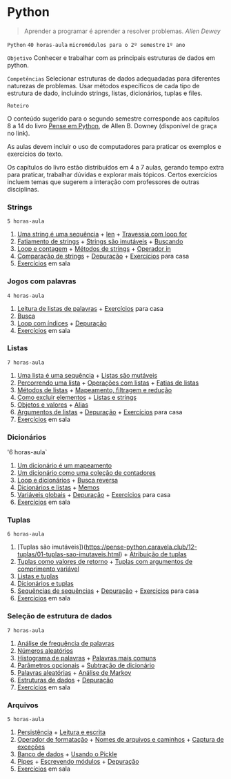 # Python 

> Aprender a programar é aprender a resolver problemas. *Allen Dewey*

`Python` `40 horas-aula` `micromódulos para o 2º semestre` `1º ano`

`Objetivo` Conhecer e trabalhar com as principais estruturas de dados em python.

`Competências` Selecionar estruturas de dados adequadadas para diferentes naturezas de problemas. Usar métodos específicos de cada tipo de estrutura de dado, incluindo strings, listas, dicionários, tuplas e files.

`Roteiro`

O conteúdo sugerido para o segundo semestre corresponde aos capítulos 8 a 14 do livro [Pense em Python](https://pense-python.caravela.club/introducao.html), de Allen B. Downey (disponível de graça no link).

As aulas devem incluir o uso de computadores para praticar os exemplos e exercícios do texto.

Os capítulos do livro estão distribuídos em 4 a 7 aulas, gerando tempo extra para praticar, trabalhar dúvidas e explorar mais tópicos. Certos exercícios incluem temas que sugerem a interação com professores de outras disciplinas. 

### Strings  

`5 horas-aula`

1. [Uma string é uma sequência](https://pense-python.caravela.club/08-strings/01-uma-string-e-uma-sequencia.html) + [len](https://pense-python.caravela.club/08-strings/02-len.html) + [Travessia com loop for](https://pense-python.caravela.club/08-strings/03-travessia-com-loop-for.html)
1. [Fatiamento de strings](https://pense-python.caravela.club/08-strings/04-fatiamento-de-strings.html) + [Strings são imutáveis](https://pense-python.caravela.club/08-strings/05-strings-sao-imutaveis.html) + [Buscando](https://pense-python.caravela.club/08-strings/06-buscando.html)
1. [Loop e contagem](https://pense-python.caravela.club/08-strings/07-loop-e-contagem.html) + [Métodos de strings](https://pense-python.caravela.club/08-strings/08-metodos-de-strings.html) + [Operador in](https://pense-python.caravela.club/08-strings/09-operador-in.html)
1. [Comparação de strings](https://pense-python.caravela.club/08-strings/10-comparacao-de-strings.html) + [Depuração](https://pense-python.caravela.club/08-strings/11-depuracao.html) + [Exercícios](https://pense-python.caravela.club/08-strings/13-exercicios.html) para casa
1. [Exercícios](https://pense-python.caravela.club/08-strings/13-exercicios.html) em sala

### Jogos com palavras

`4 horas-aula`

1. [Leitura de listas de palavras](https://pense-python.caravela.club/09-estudo-de-caso-jogos-de-palavras/01-leitura-de-listas-de-palavras.html) + [Exercícios](https://pense-python.caravela.club/09-estudo-de-caso-jogos-de-palavras/02-exercicios.html) para casa
1. [Busca](https://pense-python.caravela.club/09-estudo-de-caso-jogos-de-palavras/03-busca.html)
1. [Loop com índices](https://pense-python.caravela.club/09-estudo-de-caso-jogos-de-palavras/03-busca.html) + [Depuração](https://pense-python.caravela.club/09-estudo-de-caso-jogos-de-palavras/05-depuracao.html)
1. [Exercícios](https://pense-python.caravela.club/09-estudo-de-caso-jogos-de-palavras/07-exercicios.html) em sala

### Listas

`7 horas-aula`

1. [Uma lista é uma sequência](https://pense-python.caravela.club/10-listas/01-uma-lista-e-uma-sequencia.html) + [Listas são mutáveis](https://pense-python.caravela.club/10-listas/02-listas-sao-mutaveis.html)
1. [Percorrendo uma lista](https://pense-python.caravela.club/10-listas/03-percorrendo-uma-lista.html) + [Operações com listas](https://pense-python.caravela.club/10-listas/04-operacoes-com-listas.html) + [Fatias de listas](https://pense-python.caravela.club/10-listas/05-fatias-de-listas.html)
1. [Métodos de listas](https://pense-python.caravela.club/10-listas/06-metodos-de-listas.html) + [Mapeamento, filtragem e redução](https://pense-python.caravela.club/10-listas/07-mapeamento-filtragem-e-reducao.html)
1. [Como excluir elementos](https://pense-python.caravela.club/10-listas/08-como-excluir-elementos.html) + [Listas e strings](https://pense-python.caravela.club/10-listas/09-listas-e-strings.html)
1. [Objetos e valores](https://pense-python.caravela.club/10-listas/10-objetos-e-valores.html) + [Alias](https://pense-python.caravela.club/10-listas/11-alias.html)
1. [Argumentos de listas](https://pense-python.caravela.club/10-listas/12-argumentos-de-listas.html) + [Depuração](https://pense-python.caravela.club/10-listas/13-depuracao.html) + [Exercícios](https://pense-python.caravela.club/10-listas/13-depuracao.html) para casa
1. [Exercícios](https://pense-python.caravela.club/10-listas/13-depuracao.html) em sala

### Dicionários

'6 horas-aula`

1. [Um dicionário é um mapeamento](https://pense-python.caravela.club/11-dicionarios/01-um-dicionario-e-um-mapeamento.html)
1. [Um dicionário como uma coleção de contadores](https://pense-python.caravela.club/11-dicionarios/02-um-dicionario-como-uma-colecao-de-contadores.html)
1. [Loop e dicionários](https://pense-python.caravela.club/11-dicionarios/03-loop-e-dicionarios.html) + [Busca reversa](https://pense-python.caravela.club/11-dicionarios/04-busca-reversa.html)
1. [Dicionários e listas](https://pense-python.caravela.club/11-dicionarios/05-dicionarios-e-listas.html) + [Memos](https://pense-python.caravela.club/11-dicionarios/06-memos.html)
1. [Variáveis globais](https://pense-python.caravela.club/11-dicionarios/07-variaveis-globais.html) + [Depuração](https://pense-python.caravela.club/11-dicionarios/08-depuracao.html) + [Exercícios](https://pense-python.caravela.club/11-dicionarios/10-exercicios.html) para casa
1. [Exercícios](https://pense-python.caravela.club/11-dicionarios/10-exercicios.html) em sala

### Tuplas

`6 horas-aula`

1. [Tuplas são imutáveis])(https://pense-python.caravela.club/12-tuplas/01-tuplas-sao-imutaveis.html) + [Atribuição de tuplas](https://pense-python.caravela.club/12-tuplas/02-atribuicao-de-tuplas.html)
1. [Tuplas como valores de retorno](https://pense-python.caravela.club/12-tuplas/03-tuplas-como-valores-de-retorno.html) + [Tuplas com argumentos de comprimento variável](https://pense-python.caravela.club/12-tuplas/04-tuplas-com-argumentos-de-comprimento-variavel.html)
1. [Listas e tuplas](https://pense-python.caravela.club/12-tuplas/05-listas-e-tuplas.html)
1. [Dicionários e tuplas](https://pense-python.caravela.club/12-tuplas/06-dicionarios-e-tuplas.html)
1. [Sequências de sequências](https://pense-python.caravela.club/12-tuplas/07-sequencias-de-sequencias.html) + [Depuração](https://pense-python.caravela.club/12-tuplas/08-depuracao.html) + [Exercícios](https://pense-python.caravela.club/12-tuplas/10-exercicios.html) para casa
1. [Exercícios](https://pense-python.caravela.club/12-tuplas/10-exercicios.html) em sala

### Seleção de estrutura de dados

`7 horas-aula`

1. [Análise de frequência de palavras](https://pense-python.caravela.club/13-estudo-de-caso-selecao-de-estrutura-de-dados/01-analise-de-frequencia-de-palavras.html)
1. [Números aleatórios](https://pense-python.caravela.club/13-estudo-de-caso-selecao-de-estrutura-de-dados/02-numeros-aleatorios.html)
1. [Histograma de palavras](https://pense-python.caravela.club/13-estudo-de-caso-selecao-de-estrutura-de-dados/03-histograma-de-palavras.html) + [Palavras mais comuns](https://pense-python.caravela.club/13-estudo-de-caso-selecao-de-estrutura-de-dados/04-palavras-mais-comuns.html)
1. [Parâmetros opcionais](https://pense-python.caravela.club/13-estudo-de-caso-selecao-de-estrutura-de-dados/05-parametros-opcionais.html) + [Subtração de dicionário](https://pense-python.caravela.club/13-estudo-de-caso-selecao-de-estrutura-de-dados/06-subtracao-de-dicionario.html)
1. [Palavras aleatórias](https://pense-python.caravela.club/13-estudo-de-caso-selecao-de-estrutura-de-dados/07-palavras-aleatorias.html) + [Análise de Markov](https://pense-python.caravela.club/13-estudo-de-caso-selecao-de-estrutura-de-dados/08-analise-de-markov.html)
1. [Estruturas de dados](https://pense-python.caravela.club/13-estudo-de-caso-selecao-de-estrutura-de-dados/09-estruturas-de-dados.html) + [Depuração](https://pense-python.caravela.club/13-estudo-de-caso-selecao-de-estrutura-de-dados/10-depuracao.html)
1. [Exercícios](https://pense-python.caravela.club/13-estudo-de-caso-selecao-de-estrutura-de-dados/12-exercicios.html) em sala

### Arquivos

`5 horas-aula`

1. [Persistência](https://pense-python.caravela.club/14-arquivos/01-persistencia.html) + [Leitura e escrita](https://pense-python.caravela.club/14-arquivos/02-leitura-e-escrita.html)
1. [Operador de formatação](https://pense-python.caravela.club/14-arquivos/03-operador-de-formatacao.html) + [Nomes de arquivos e caminhos](https://pense-python.caravela.club/14-arquivos/04-nomes-de-arquivo-e-caminhos.html) + [Captura de exceções](https://pense-python.caravela.club/14-arquivos/05-captura-de-excecoes.html)
1. [Banco de dados](https://pense-python.caravela.club/14-arquivos/06-bancos-de-dados.html) + [Usando o Pickle](https://pense-python.caravela.club/14-arquivos/07-usando-o-pickle.html)
1. [Pipes](https://pense-python.caravela.club/14-arquivos/08-pipes.html) + [Escrevendo módulos](https://pense-python.caravela.club/14-arquivos/09-escrevendo-modulos.html) + [Depuração](https://pense-python.caravela.club/14-arquivos/10-depuracao.html)
1. [Exercícios](https://pense-python.caravela.club/14-arquivos/12-exercicios.html) em sala

